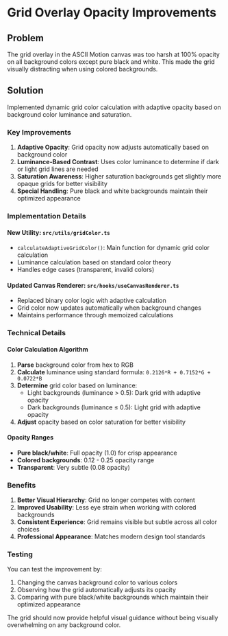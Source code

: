 # Grid Overlay Opacity Improvements

## Problem
The grid overlay in the ASCII Motion canvas was too harsh at 100% opacity on all background colors except pure black and white. This made the grid visually distracting when using colored backgrounds.

## Solution
Implemented dynamic grid color calculation with adaptive opacity based on background color luminance and saturation.

### Key Improvements

1. **Adaptive Opacity**: Grid opacity now adjusts automatically based on background color
2. **Luminance-Based Contrast**: Uses color luminance to determine if dark or light grid lines are needed
3. **Saturation Awareness**: Higher saturation backgrounds get slightly more opaque grids for better visibility
4. **Special Handling**: Pure black and white backgrounds maintain their optimized appearance

### Implementation Details

#### New Utility: `src/utils/gridColor.ts`
- `calculateAdaptiveGridColor()`: Main function for dynamic grid color calculation
- Luminance calculation based on standard color theory
- Handles edge cases (transparent, invalid colors)

#### Updated Canvas Renderer: `src/hooks/useCanvasRenderer.ts`
- Replaced binary color logic with adaptive calculation
- Grid color now updates automatically when background changes
- Maintains performance through memoized calculations

### Technical Details

#### Color Calculation Algorithm
1. **Parse** background color from hex to RGB
2. **Calculate** luminance using standard formula: `0.2126*R + 0.7152*G + 0.0722*B`
3. **Determine** grid color based on luminance:
   - Light backgrounds (luminance > 0.5): Dark grid with adaptive opacity
   - Dark backgrounds (luminance ≤ 0.5): Light grid with adaptive opacity
4. **Adjust** opacity based on color saturation for better visibility

#### Opacity Ranges
- **Pure black/white**: Full opacity (1.0) for crisp appearance
- **Colored backgrounds**: 0.12 - 0.25 opacity range
- **Transparent**: Very subtle (0.08 opacity)

### Benefits

1. **Better Visual Hierarchy**: Grid no longer competes with content
2. **Improved Usability**: Less eye strain when working with colored backgrounds
3. **Consistent Experience**: Grid remains visible but subtle across all color choices
4. **Professional Appearance**: Matches modern design tool standards

### Testing
You can test the improvement by:
1. Changing the canvas background color to various colors
2. Observing how the grid automatically adjusts its opacity
3. Comparing with pure black/white backgrounds which maintain their optimized appearance

The grid should now provide helpful visual guidance without being visually overwhelming on any background color.

